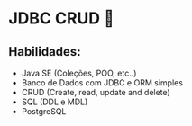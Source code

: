 # JDBC CRUD :floppy_disk:

## Habilidades:

- Java SE (Coleções, POO, etc..)
- Banco de Dados com JDBC e ORM simples
- CRUD (Create, read, update and delete) 
- SQL (DDL e MDL)
- PostgreSQL



